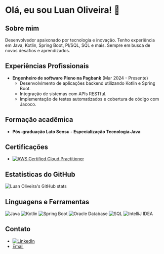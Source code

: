 # Olá, eu sou Luan Oliveira! 👋

## Sobre mim
Desenvolvedor apaixonado por tecnologia e inovação. Tenho experiência em Java, Kotlin, Spring Boot, Pl/SQL, SQL e mais. Sempre em busca de novos desafios e aprendizados.

## Experiências Profissionais
- **Engenheiro de software Pleno na Pagbank** (Mar 2024 - Presente)
  - Desenvolvimento de aplicações backend utilizando Kotlin e Spring Boot.
  - Integração de sistemas com APIs RESTful.
  - Implementação de testes automatizados e cobertura de código com Jacoco.

 ## Formação acadêmica
 - **Pós-graduação Lato Sensu - Especialização Tecnologia Java**

## Certificações
- [![AWS Certified Cloud Practitioner](https://img.shields.io/badge/AWS%20Certified-Cloud%20Practitioner-FF9900?style=for-the-badge&logo=amazon-aws&logoColor=white)](https://www.credly.com/badges/14c0c370-8963-4184-9c80-c9460ace7ab9/linked_in_profile)

## Estatísticas do GitHub
![Luan Oliveira's GitHub stats](https://github-readme-stats.vercel.app/api?username=luanhroliveira\&rank_icon=github&include_all_commits=true&show=reviews,prs_merged,prs_merged_percentage)


## Linguagens e Ferramentas
![Java](https://img.shields.io/badge/Java-007396?style=for-the-badge&logo=java&logoColor=white)
![Kotlin](https://img.shields.io/badge/Kotlin-0095D5?style=for-the-badge&logo=kotlin&logoColor=white)
![Spring Boot](https://img.shields.io/badge/Spring%20Boot-6DB33F?style=for-the-badge&logo=spring-boot&logoColor=white)
![Oracle Database](https://img.shields.io/badge/Oracle%20Database-F80000?style=for-the-badge&logo=oracle&logoColor=white)
![SQL](https://img.shields.io/badge/SQL-4479A1?style=for-the-badge&logo=postgresql&logoColor=white)
![IntelliJ IDEA](https://img.shields.io/badge/IntelliJ%20IDEA-000000?style=for-the-badge&logo=intellij-idea&logoColor=white)

## Contato
- [![LinkedIn](https://img.shields.io/badge/LinkedIn-0077B5?style=for-the-badge&logo=linkedin&logoColor=white)](https://www.linkedin.com/in/luanhroliveira)
- [Email](mailto:luanhroliveira@gmail.com)

